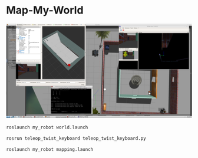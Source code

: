 # Map-My-World

![](/pictures/mapping1.png)



```
roslaunch my_robot world.launch
```

```
rosrun teleop_twist_keyboard teleop_twist_keyboard.py
```

```
roslaunch my_robot mapping.launch
```
